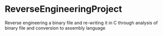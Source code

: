 # ReverseEngineeringProject
Reverse engineering a binary file and re-writing it in C through analysis of binary file and conversion to assembly language
